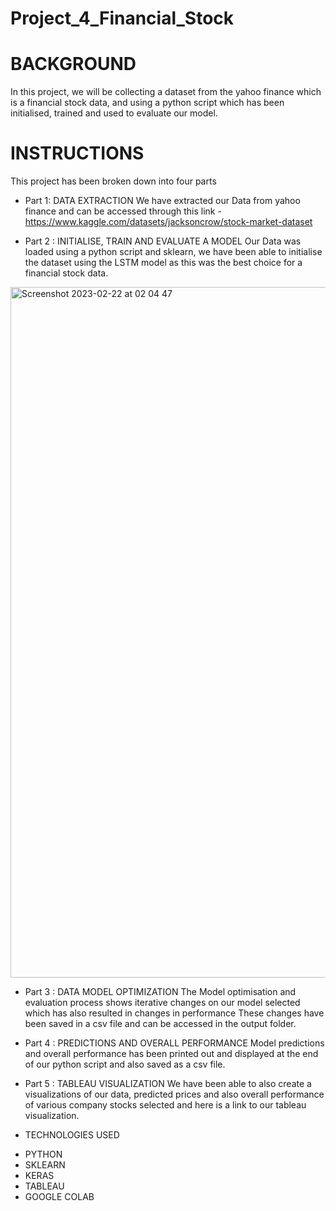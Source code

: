 # Project_4_Financial_Stock

# BACKGROUND

In this project, we will be collecting a dataset from the yahoo finance which is a financial stock data, and using a python script which has been initialised, trained and used to evaluate our model. 

# INSTRUCTIONS

This project has been broken down into four parts

- Part 1: DATA EXTRACTION
We have extracted our Data from yahoo finance and can be accessed through this link - 
https://www.kaggle.com/datasets/jacksoncrow/stock-market-dataset


- Part 2 : INITIALISE, TRAIN AND EVALUATE A MODEL 
 Our Data was loaded using a python script and sklearn, we have been able to initialise the dataset using the LSTM model as this was the best choice for a financial stock data. 
<img width="1105" alt="Screenshot 2023-02-22 at 02 04 47" src="https://user-images.githubusercontent.com/111929009/220502263-230c58e0-59d3-422c-8cf4-5df42fbe58fe.png">


- Part 3 : DATA MODEL OPTIMIZATION 
The Model optimisation and evaluation process shows iterative changes on our model selected which has also resulted in changes in performance These changes have been saved in a csv file and can be accessed in the output folder.

- Part 4 : PREDICTIONS AND OVERALL PERFORMANCE 
Model predictions and overall performance has been printed out and displayed at the end of our python script and also saved as a csv file.

- Part 5 : TABLEAU VISUALIZATION 
We have been able to also create a visualizations of our data, predicted prices and also overall performance of various company stocks selected and here is a link to our tableau visualization.
 
* TECHNOLOGIES USED
- PYTHON
- SKLEARN
- KERAS
- TABLEAU
- GOOGLE COLAB
